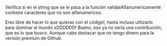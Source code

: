 Verifica si en el string que se le pasa a la función validarAlfanumericamente contiene caracteres que no son alfanumericos.

Eres libre de hacer lo que quieras con el código!, hasta incluso utilizarlo para dominar al mundo xDDDDDD!
Bueno, eso ya no sería una contribución; que es lo que busco. Aunque cabe destacar que no tengo dinero para la  versión premium de Github.
